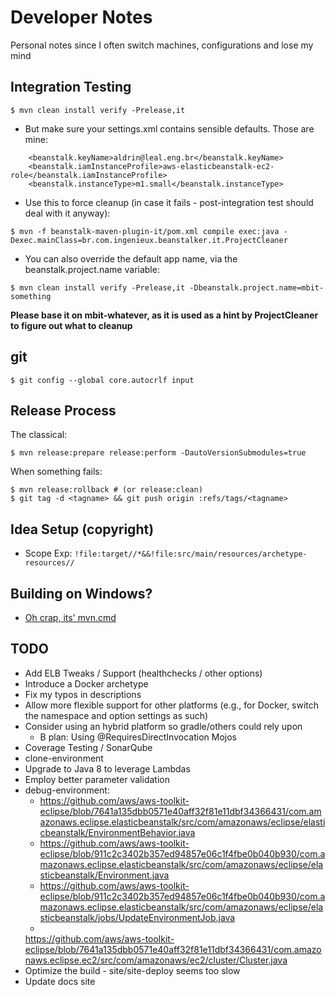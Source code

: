 # Developer Notes

Personal notes since I often switch machines, configurations and lose my mind

## Integration Testing

```$ mvn clean install verify -Prelease,it```

  * But make sure your settings.xml contains sensible defaults. Those are mine:

```
    <beanstalk.keyName>aldrin@leal.eng.br</beanstalk.keyName>
    <beanstalk.iamInstanceProfile>aws-elasticbeanstalk-ec2-role</beanstalk.iamInstanceProfile>
    <beanstalk.instanceType>m1.small</beanstalk.instanceType>
```

  * Use this to force cleanup (in case it fails - post-integration test should deal with it anyway):

```$ mvn -f beanstalk-maven-plugin-it/pom.xml compile exec:java -Dexec.mainClass=br.com.ingenieux.beanstalker.it.ProjectCleaner```

  * You can also override the default app name, via the beanstalk.project.name variable:

```$ mvn clean install verify -Prelease,it -Dbeanstalk.project.name=mbit-something```

**Please base it on mbit-whatever, as it is used as a hint by ProjectCleaner to figure out what to cleanup**

## git

```
$ git config --global core.autocrlf input
```

## Release Process

The classical:

```
$ mvn release:prepare release:perform -DautoVersionSubmodules=true
```

When something fails:

```
$ mvn release:rollback # (or release:clean)
$ git tag -d <tagname> && git push origin :refs/tags/<tagname>
```
## Idea Setup (copyright)

  * Scope Exp: ```!file:target//*&&!file:src/main/resources/archetype-resources//```

## Building on Windows?

 * [Oh crap, its' mvn.cmd](https://issues.apache.org/jira/browse/ARCHETYPE-488?focusedCommentId=14730954&page=com.atlassian.jira.plugin.system.issuetabpanels:comment-tabpanel#comment-14730954)

## TODO

  * Add ELB Tweaks / Support (healthchecks / other options)
  * Introduce a Docker archetype
  * Fix my typos in descriptions
  * Allow more flexible support for other platforms (e.g., for Docker, switch the namespace and option settings as such)
  * Consider using an hybrid platform so gradle/others could rely upon
    * B plan: Using @RequiresDirectInvocation Mojos
  * Coverage Testing / SonarQube
  * clone-environment
  * Upgrade to Java 8 to leverage Lambdas
  * Employ better parameter validation
  * debug-environment:
    * https://github.com/aws/aws-toolkit-eclipse/blob/7641a135dbb0571e40aff32f81e11dbf34366431/com.amazonaws.eclipse.elasticbeanstalk/src/com/amazonaws/eclipse/elasticbeanstalk/EnvironmentBehavior.java
    * https://github.com/aws/aws-toolkit-eclipse/blob/911c2c3402b357ed94857e06c1f4fbe0b040b930/com.amazonaws.eclipse.elasticbeanstalk/src/com/amazonaws/eclipse/elasticbeanstalk/Environment.java
    * https://github.com/aws/aws-toolkit-eclipse/blob/911c2c3402b357ed94857e06c1f4fbe0b040b930/com.amazonaws.eclipse.elasticbeanstalk/src/com/amazonaws/eclipse/elasticbeanstalk/jobs/UpdateEnvironmentJob.java
    *
    https://github.com/aws/aws-toolkit-eclipse/blob/7641a135dbb0571e40aff32f81e11dbf34366431/com.amazonaws.eclipse.ec2/src/com/amazonaws/ec2/cluster/Cluster.java
  * Optimize the build - site/site-deploy seems too slow
  * Update docs site

